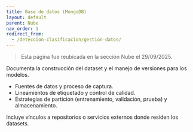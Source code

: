 ```yaml
---
title: Base de datos (MongoDB)
layout: default
parent: Nube
nav_order: 1
redirect_from:
  - /deteccion-clasificacion/gestion-datos/
---
```


> Esta página fue reubicada en la sección Nube el 29/09/2025.

Documenta la construcción del dataset y el manejo de versiones para los modelos.

- Fuentes de datos y proceso de captura.
- Lineamientos de etiquetado y control de calidad.
- Estrategias de partición (entrenamiento, validación, prueba) y almacenamiento.

Incluye vínculos a repositorios o servicios externos donde residen los datasets.
